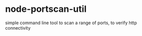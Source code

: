# node-portscan-util
simple command line tool to scan a range of ports, to verify http connectivity
